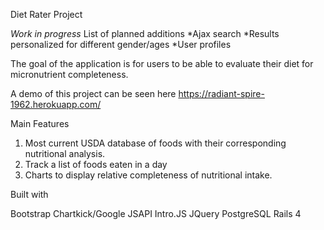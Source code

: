 Diet Rater Project

*Work in progress* List of planned additions
*Ajax search
*Results personalized for different gender/ages
*User profiles


The goal of the application is for users to be able to evaluate their diet for micronutrient completeness. 

A demo of this project can be seen here https://radiant-spire-1962.herokuapp.com/

Main Features

1. Most current USDA database of foods with their corresponding nutritional analysis.
2. Track a list of foods eaten in a day
3. Charts to display relative completeness of nutritional intake. 

Built with 

Bootstrap
Chartkick/Google JSAPI
Intro.JS
JQuery
PostgreSQL
Rails 4
